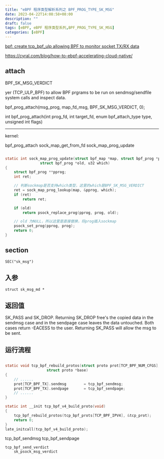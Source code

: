 ```yaml
---
title: "eBPF 程序类型解析系列之 BPF_PROG_TYPE_SK_MSG"
date: 2023-04-22T14:08:58+08:00 
description: ""
draft: false
tags: [eBPF, eBPF 程序类型系列,BPF_PROG_TYPE_SK_MSG]
categories: [eBPF]
---
```




[bpf: create tcp_bpf_ulp allowing BPF to monitor socket TX/RX data](https://github.com/torvalds/linux/commit/4f738adba30a7cfc006f605707e7aee847ffefa0)

https://cyral.com/blog/how-to-ebpf-accelerating-cloud-native/


## attach 


BPF_SK_MSG_VERDICT


yer (TCP_ULP_BPF) to allow BPF prgrams to be run on sendmsg/sendfile system calls and inspect data.



bpf_prog_attach(msg_prog, map_fd_msg, BPF_SK_MSG_VERDICT, 0);

int bpf_prog_attach(int prog_fd, int target_fd, enum bpf_attach_type type,
		    unsigned int flags)

---
kernel:


bpf_prog_attach
    sock_map_get_from_fd
        sock_map_prog_update


```c

static int sock_map_prog_update(struct bpf_map *map, struct bpf_prog *prog,
				struct bpf_prog *old, u32 which)
{
	struct bpf_prog **pprog;
	int ret;

    // 判断sockmap是否支持which类型，这里的which是BPF_SK_MSG_VERDICT
	ret = sock_map_prog_lookup(map, &pprog, which);
	if (ret)
		return ret;

	if (old)
		return psock_replace_prog(pprog, prog, old);

    // old 为NULL，所以这里是直接替换，将prog插入sockmap
	psock_set_prog(pprog, prog);
	return 0;
}
```

## section

`SEC("sk_msg")`

## 入参

`struct sk_msg_md *`

## 返回值
 SK_PASS and
SK_DROP. Returning SK_DROP free's the copied data in the sendmsg
case and in the sendpage case leaves the data untouched. Both cases
return -EACESS to the user. Returning SK_PASS will allow the msg to
be sent.



## 运行流程


```c

static void tcp_bpf_rebuild_protos(struct proto prot[TCP_BPF_NUM_CFGS],
				   struct proto *base)
{
	// ......
	prot[TCP_BPF_TX].sendmsg		= tcp_bpf_sendmsg;
	prot[TCP_BPF_TX].sendpage		= tcp_bpf_sendpage;
	// ......
}

static int __init tcp_bpf_v4_build_proto(void)
{
	tcp_bpf_rebuild_protos(tcp_bpf_prots[TCP_BPF_IPV4], &tcp_prot);
	return 0;
}
late_initcall(tcp_bpf_v4_build_proto);
```

tcp_bpf_sendmsg
tcp_bpf_sendpage

	tcp_bpf_send_verdict
		sk_psock_msg_verdict